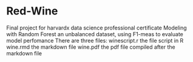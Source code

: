 # Red-Wine
Final project for harvardx data science professional certificate
Modeling with Random Forest an unbalanced dataset, using F1-meas to evaluate model perfomance
There are three files:
winescript.r  the file script in R
wine.rmd the markdown file
wine.pdf the pdf file compiled after the markdown file
